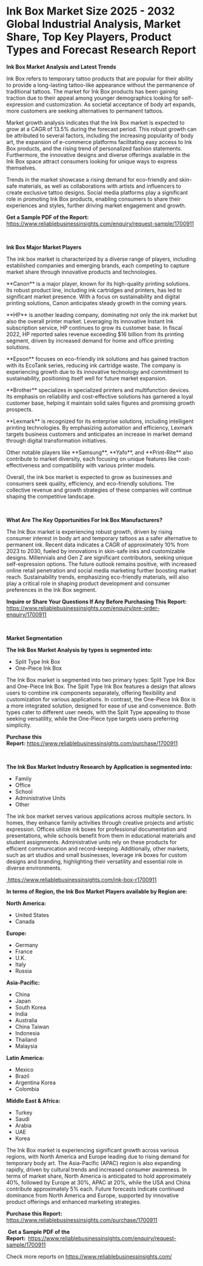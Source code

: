 <p><h1>Ink Box Market Size 2025 - 2032 Global Industrial Analysis, Market Share, Top Key Players, Product Types and Forecast Research Report</h1></p><p><strong>Ink Box Market Analysis and Latest Trends</strong></p>
<p><p>Ink Box refers to temporary tattoo products that are popular for their ability to provide a long-lasting tattoo-like appearance without the permanence of traditional tattoos. The market for Ink Box products has been gaining traction due to their appeal among younger demographics looking for self-expression and customization. As societal acceptance of body art expands, more customers are seeking alternatives to permanent tattoos.</p><p>Market growth analysis indicates that the Ink Box market is expected to grow at a CAGR of 13.5% during the forecast period. This robust growth can be attributed to several factors, including the increasing popularity of body art, the expansion of e-commerce platforms facilitating easy access to Ink Box products, and the rising trend of personalized fashion statements. Furthermore, the innovative designs and diverse offerings available in the Ink Box space attract consumers looking for unique ways to express themselves.</p><p>Trends in the market showcase a rising demand for eco-friendly and skin-safe materials, as well as collaborations with artists and influencers to create exclusive tattoo designs. Social media platforms play a significant role in promoting Ink Box products, enabling consumers to share their experiences and styles, further driving market engagement and growth.</p></p>
<p><strong>Get a Sample PDF of the Report:&nbsp;</strong> <a href="https://www.reliablebusinessinsights.com/enquiry/request-sample/1700911?utm_campaign=1877&utm_medium=2&utm_source=Github&utm_content=ia&utm_term=27032025&utm_id=ink-box">https://www.reliablebusinessinsights.com/enquiry/request-sample/1700911</a></p>
<p>&nbsp;</p>
<p><strong>Ink Box Major Market Players</strong></p>
<p><p>The ink box market is characterized by a diverse range of players, including established companies and emerging brands, each competing to capture market share through innovative products and technologies.</p><p>**Canon** is a major player, known for its high-quality printing solutions. Its robust product line, including ink cartridges and printers, has led to significant market presence. With a focus on sustainability and digital printing solutions, Canon anticipates steady growth in the coming years.</p><p>**HP** is another leading company, dominating not only the ink market but also the overall printer market. Leveraging its innovative Instant Ink subscription service, HP continues to grow its customer base. In fiscal 2022, HP reported sales revenue exceeding $16 billion from its printing segment, driven by increased demand for home and office printing solutions.</p><p>**Epson** focuses on eco-friendly ink solutions and has gained traction with its EcoTank series, reducing ink cartridge waste. The company is experiencing growth due to its innovative technology and commitment to sustainability, positioning itself well for future market expansion.</p><p>**Brother** specializes in specialized printers and multifunction devices. Its emphasis on reliability and cost-effective solutions has garnered a loyal customer base, helping it maintain solid sales figures and promising growth prospects.</p><p>**Lexmark** is recognized for its enterprise solutions, including intelligent printing technologies. By emphasizing automation and efficiency, Lexmark targets business customers and anticipates an increase in market demand through digital transformation initiatives.</p><p>Other notable players like **Samsung**, **Yafo**, and **Print-Rite** also contribute to market diversity, each focusing on unique features like cost-effectiveness and compatibility with various printer models.</p><p>Overall, the ink box market is expected to grow as businesses and consumers seek quality, efficiency, and eco-friendly solutions. The collective revenue and growth strategies of these companies will continue shaping the competitive landscape.</p></p>
<p>&nbsp;</p>
<p><strong>What Are The Key Opportunities For Ink Box Manufacturers?</strong></p>
<p><p>The Ink Box market is experiencing robust growth, driven by rising consumer interest in body art and temporary tattoos as a safer alternative to permanent ink. Recent data indicates a CAGR of approximately 10% from 2023 to 2030, fueled by innovations in skin-safe inks and customizable designs. Millennials and Gen Z are significant contributors, seeking unique self-expression options. The future outlook remains positive, with increased online retail penetration and social media marketing further boosting market reach. Sustainability trends, emphasizing eco-friendly materials, will also play a critical role in shaping product development and consumer preferences in the Ink Box segment.</p></p>
<p><strong>Inquire or Share Your Questions If Any Before Purchasing This Report:</strong> <a href="https://www.reliablebusinessinsights.com/enquiry/pre-order-enquiry/1700911?utm_campaign=1877&utm_medium=2&utm_source=Github&utm_content=ia&utm_term=27032025&utm_id=ink-box">https://www.reliablebusinessinsights.com/enquiry/pre-order-enquiry/1700911</a></p>
<p>&nbsp;</p>
<p><strong>Market Segmentation</strong></p>
<p><strong>The Ink Box Market Analysis by types is segmented into:</strong></p>
<p><ul><li>Split Type Ink Box</li><li>One-Piece Ink Box</li></ul></p>
<p><p>The Ink Box market is segmented into two primary types: Split Type Ink Box and One-Piece Ink Box. The Split Type Ink Box features a design that allows users to combine ink components separately, offering flexibility and customization for various applications. In contrast, the One-Piece Ink Box is a more integrated solution, designed for ease of use and convenience. Both types cater to different user needs, with the Split Type appealing to those seeking versatility, while the One-Piece type targets users preferring simplicity.</p></p>
<p><strong>Purchase this Report:&nbsp;</strong><a href="https://www.reliablebusinessinsights.com/purchase/1700911?utm_campaign=1877&utm_medium=2&utm_source=Github&utm_content=ia&utm_term=27032025&utm_id=ink-box">https://www.reliablebusinessinsights.com/purchase/1700911</a></p>
<p>&nbsp;</p>
<p><strong>The Ink Box Market Industry Research by Application is segmented into:</strong></p>
<p><ul><li>Family</li><li>Office</li><li>School</li><li>Administrative Units</li><li>Other</li></ul></p>
<p><p>The ink box market serves various applications across multiple sectors. In homes, they enhance family activities through creative projects and artistic expression. Offices utilize ink boxes for professional documentation and presentations, while schools benefit from them in educational materials and student assignments. Administrative units rely on these products for efficient communication and record-keeping. Additionally, other markets, such as art studios and small businesses, leverage ink boxes for custom designs and branding, highlighting their versatility and essential role in diverse environments.</p></p>
<p><a href="https://www.reliablebusinessinsights.com/ink-box-r1700911?utm_campaign=1877&utm_medium=2&utm_source=Github&utm_content=ia&utm_term=27032025&utm_id=ink-box">&nbsp;https://www.reliablebusinessinsights.com/ink-box-r1700911</a></p>
<p><strong>In terms of Region, the Ink Box Market Players available by Region are:</strong></p>
<p>
    <p> <strong> North America: </strong>
        <ul>
            <li>United States</li>
            <li>Canada</li>
        </ul>
        </p> 
    <p> <strong> Europe: </strong>
        <ul>
            <li>Germany</li>
            <li>France</li>
            <li>U.K.</li>
            <li>Italy</li>
            <li>Russia</li>
        </ul>
        </p> 
    <p> <strong> Asia-Pacific: </strong>
        <ul>
            <li>China</li>
            <li>Japan</li>
            <li>South Korea</li>
            <li>India</li>
            <li>Australia</li>
            <li>China Taiwan</li>
            <li>Indonesia</li>
            <li>Thailand</li>
            <li>Malaysia</li>
        </ul>
        </p> 
    <p> <strong> Latin America: </strong>
        <ul>
            <li>Mexico</li>
            <li>Brazil</li>
            <li>Argentina Korea</li>
            <li>Colombia</li>
        </ul>
        </p> 
    <p> <strong> Middle East & Africa: </strong>
        <ul>
            <li>Turkey</li>
            <li>Saudi</li>
            <li>Arabia</li>
            <li>UAE</li>
            <li>Korea</li>
        </ul>
    </p>
    </p>
<p><p>The Ink Box market is experiencing significant growth across various regions, with North America and Europe leading due to rising demand for temporary body art. The Asia-Pacific (APAC) region is also expanding rapidly, driven by cultural trends and increased consumer awareness. In terms of market share, North America is anticipated to hold approximately 40%, followed by Europe at 30%, APAC at 20%, while the USA and China contribute approximately 5% each. Future forecasts indicate continued dominance from North America and Europe, supported by innovative product offerings and enhanced marketing strategies.</p></p>
<p><strong>Purchase this Report: </strong><a href="https://www.reliablebusinessinsights.com/purchase/1700911?utm_campaign=1877&utm_medium=2&utm_source=Github&utm_content=ia&utm_term=27032025&utm_id=ink-box">https://www.reliablebusinessinsights.com/purchase/1700911</a></p>
<p>&nbsp;<strong>Get a Sample PDF of the Report:&nbsp;&nbsp;</strong><a href="https://www.reliablebusinessinsights.com/enquiry/request-sample/1700911?utm_campaign=1877&utm_medium=2&utm_source=Github&utm_content=ia&utm_term=27032025&utm_id=ink-box">https://www.reliablebusinessinsights.com/enquiry/request-sample/1700911</a></p>
<p><strong></strong></p>
<p>Check more reports on <a href="https://www.reliablebusinessinsights.com/?utm_campaign=1877&utm_medium=2&utm_source=Github&utm_content=ia&utm_term=27032025&utm_id=ink-box">https://www.reliablebusinessinsights.com/</a></p>